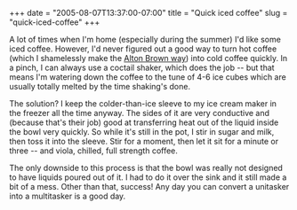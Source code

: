 +++
date = "2005-08-07T13:37:00-07:00"
title = "Quick iced coffee"
slug = "quick-iced-coffee"
+++


A lot of times when I'm home (especially during the summer) I'd like some iced coffee. However, I'd never figured out a good way to turn hot coffee (which I shamelessly make the [Alton Brown way](http://www.foodnetwork.com/food/recipes/recipe/0,1977,FOOD_9936_10020,00.html)) into cold coffee quickly. In a pinch, I can always use a coctail shaker, which does the job -- but that means I'm watering down the coffee to the tune of 4-6 ice cubes which are usually totally melted by the time shaking's done.

The solution? I keep the colder-than-ice sleeve to my ice cream maker in the freezer all the time anyway. The sides of it are very conductive and (because that's their job) good at transferring heat out of the liquid inside the bowl very quickly. So while it's still in the pot, I stir in sugar and milk, then toss it into the sleeve. Stir for a moment, then let it sit for a minute or three -- and viola, chilled, full strength coffee.

The only downside to this process is that the bowl was really not designed to have liquids poured out of it. I had to do it over the sink and it still made a bit of a mess. Other than that, success! Any day you can convert a unitasker into a multitasker is a good day.

